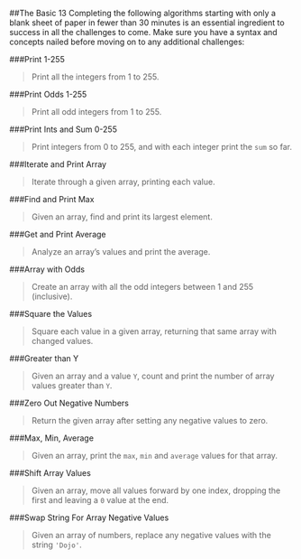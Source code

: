 ##The Basic 13
Completing the following algorithms starting with only a blank sheet of paper in fewer than 30 minutes is an essential ingredient to success in all the challenges to come. Make sure you have a syntax and concepts nailed before moving on to any additional challenges:

###Print 1-255
> Print all the integers from 1 to 255.

###Print Odds 1-255
> Print all odd integers from 1 to 255.

###Print Ints and Sum 0-255
> Print integers from 0 to 255, and with each integer print the `sum` so far.

###Iterate and Print Array
> Iterate through a given array, printing each value.

###Find and Print Max
> Given an array, find and print its largest element.

###Get and Print Average
> Analyze an array’s values and print the average.

###Array with Odds
> Create an array with all the odd integers between 1 and 255 (inclusive).

###Square the Values
> Square each value in a given array, returning that same array with changed values.

###Greater than Y
> Given an array and a value `Y`, count and print the number of array values greater than `Y`.

###Zero Out Negative Numbers
> Return the given array after setting any negative values to zero.

###Max, Min, Average
> Given an array, print the `max`, `min` and `average` values for that array.

###Shift Array Values
> Given an array, move all values forward by one index, dropping the first and leaving a `0` value at the end.

###Swap String For Array Negative Values
> Given an array of numbers, replace any negative values with the string `'Dojo'`.
